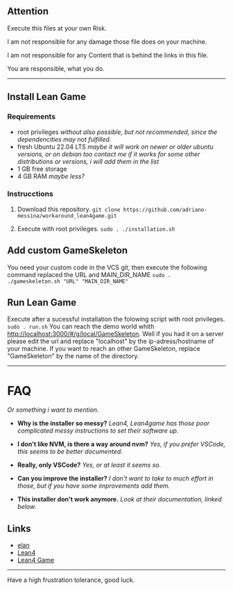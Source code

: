 ## Attention

Execute this files at your own Risk.

I am not responsible for any damage those file does on your machine.

I am not responsible for any Content that is behind the links in this file.

You are responsible, what you do.

---

## Install Lean Game

### Requirements

- root privileges 
  *without also possible, but not recommended, since the dependencities may not fulfilled.*
- fresh Ubuntu 22.04 LTS
  *maybe it will work on newer or older ubuntu versions, or on debian too*
  *contact me if it works for some other distributions or versions, i will add them in the list*
- 1 GB free storage
- 4 GB RAM 
  *maybe less?*
  
### Instrucctions

1. Download this repository.
`git clone https://github.com/adriano-messina/workaround_lean4game.git`

2. Execute with root privileges.
`sudo . ./installation.sh`

## Add custom GameSkeleton

You need your custom code in the VCS git, then execute the following command replaced the URL and MAIN_DIR_NAME
`sudo . ./gameskeleton.sh "URL" "MAIN_DIR_NAME"`


## Run Lean Game

Execute after a sucessful installation the folowing script with root privileges.
`sudo . run.sh`
You can reach the demo world whith [http://localhost:3000/#/g/local/GameSkeleton](http://localhost:3000/#/g/local/GameSkeleton).
Well if you had it on a server please edit the url and replace "localhost" by the ip-adress/hostname of your machine.
If you want to reach an other GameSkeleton, replace "GameSkeleton" by the name of the directory.

---

# FAQ
*Or something i want to mention.*

- **Why is the installer so messy?**
  *Lean4, Lean4game has those poor complicated messy instructions to set their software up.*
  
- **I don't like NVM, is there a way around nvm?**
  *Yes, if you prefer VSCode, this seems to be better documented.*
  
- **Really, only VSCode?**
  *Yes, or at least it seems so.*
  
- **Can you improve the installer?**
  *I don't want to take to much effort in those, but if you have some improvements add them.*

- **This installer don't work anymore.**
  *Look at their documentation, linked below.*
  
## Links

- [elan](https://github.com/leanprover/elan)
- [Lean4](https://lean-lang.org/lean4/doc/setup.html)
- [Lean4 Game](https://github.com/leanprover-community/lean4game/blob/main/doc/running_locally.md)

---

Have a high frustration tolerance, good luck.
